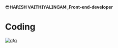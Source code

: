 😎**𝖧𝖠𝖱𝖨𝖲𝖧 𝖵𝖠𝖨𝖳𝖧𝖨𝖸𝖠𝖫𝖨𝖭𝖦𝖠𝖬 ,Front-end-developer**

<h1>Coding</h1>

![gfg](https://github.com/harish02-04/harish02-04/assets/121707427/cf1465d0-00d4-4261-82f1-fd5b1b6f144e)

